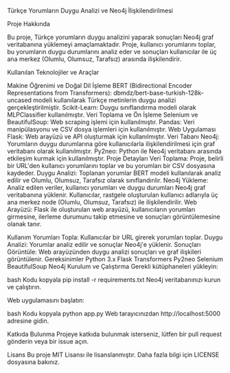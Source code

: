 Türkçe Yorumların Duygu Analizi ve Neo4j İlişkilendirilmesi

Proje Hakkında

Bu proje, Türkçe yorumların duygu analizini yaparak sonuçları Neo4j graf veritabanına yüklemeyi amaçlamaktadır. Proje, kullanıcı yorumlarını toplar, bu yorumların duygu durumlarını analiz eder ve sonuçları kullanıcılar ile üç ana merkez (Olumlu, Olumsuz, Tarafsız) arasında ilişkilendirir.

Kullanılan Teknolojiler ve Araçlar

Makine Öğrenimi ve Doğal Dil İşleme
BERT (Bidirectional Encoder Representations from Transformers): dbmdz/bert-base-turkish-128k-uncased modeli kullanılarak Türkçe metinlerin duygu analizi gerçekleştirilmiştir.
Scikit-Learn: Duygu sınıflandırma modeli olarak MLPClassifier kullanılmıştır.
Veri Toplama ve Ön İşleme
Selenium ve BeautifulSoup: Web scraping işlemi için kullanılmıştır.
Pandas: Veri manipülasyonu ve CSV dosya işlemleri için kullanılmıştır.
Web Uygulaması
Flask: Web arayüzü ve API oluşturmak için kullanılmıştır.
Veri Tabanı
Neo4j: Yorumların duygu durumlarına göre kullanıcılarla ilişkilendirilmesi için graf veritabanı olarak kullanılmıştır.
Py2neo: Python ile Neo4j veritabanı arasında etkileşim kurmak için kullanılmıştır.
Proje Detayları
Veri Toplama: Proje, belirli bir URL'den kullanıcı yorumlarını toplar ve bu yorumları bir CSV dosyasına kaydeder.
Duygu Analizi: Toplanan yorumlar BERT modeli kullanılarak analiz edilir ve Olumlu, Olumsuz, Tarafsız olarak sınıflandırılır.
Neo4j Yükleme: Analiz edilen veriler, kullanıcı yorumları ve duygu durumları Neo4j graf veritabanına yüklenir. Kullanıcılar, rastgele oluşturulan kullanıcı adlarıyla üç ana merkez node (Olumlu, Olumsuz, Tarafsız) ile ilişkilendirilir.
Web Arayüzü: Flask ile oluşturulan web arayüzü, kullanıcıların yorumları girmesine, ilerleme durumunu takip etmesine ve sonuçları görüntülemesine olanak tanır.

Kullanım
Yorumları Topla: Kullanıcılar bir URL girerek yorumları toplar.
Duygu Analizi: Yorumlar analiz edilir ve sonuçlar Neo4j'e yüklenir.
Sonuçları Görüntüle: Web arayüzünden duygu analizi sonuçları ve graf ilişkileri görüntülenir.
Gereksinimler
Python 3.x
Flask
Transformers
Py2neo
Selenium
BeautifulSoup
Neo4j
Kurulum ve Çalıştırma
Gerekli kütüphaneleri yükleyin:

bash
Kodu kopyala
pip install -r requirements.txt
Neo4j veritabanınızı kurun ve çalıştırın.

Web uygulamasını başlatın:

bash
Kodu kopyala
python app.py
Web tarayıcınızdan http://localhost:5000 adresine gidin.

Katkıda Bulunma
Projeye katkıda bulunmak isterseniz, lütfen bir pull request gönderin veya bir issue açın.

Lisans
Bu proje MIT Lisansı ile lisanslanmıştır. Daha fazla bilgi için LICENSE dosyasına bakınız.
